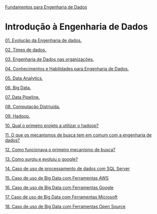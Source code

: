 <div> 
<p><a href="https://github.com/JosiTubaroski/Fundamentos_Engenharia">Fundamentos para Engenharia de Dados</a></p>
</div> 

# Introdução à Engenharia de Dados

<div> 
<p><a href="https://github.com/JosiTubaroski/Evolucao_Engenharia_Dados">01. Evolução da Engenharia de dados.</a></p>
</div> 

<div> 
<p><a href="https://github.com/JosiTubaroski/Times_de_Engenharia/blob/main/README.md">02. Times de dados.</a></p>
</div> 

<div> 
<p><a href="https://github.com/JosiTubaroski/Engenharia_Dados_Organizacoes">03. Engenharia de Dados nas organizações.</a></p>
</div> 

<div> 
<p><a href="https://github.com/JosiTubaroski/conhecimentos_habilidades_engenharia/blob/main/README.md">04. Conhecimentos e Habilidades para Engenharia de Dados.</a></p>
</div> 

<div> 
<p><a href="https://github.com/JosiTubaroski/Data_Analytics/blob/main/README.md">05. Data Analytics.</a></p>
</div> 

<div> 
<p><a href="https://github.com/JosiTubaroski/Big_Data/blob/main/README.md">06. Big Data.</a></p>
</div> 

<div> 
<p><a href="https://github.com/JosiTubaroski/Data_Pipeline/blob/main/README.md">07. Data Pipeline.</a></p>
</div> 

<div> 
<p><a href="https://github.com/JosiTubaroski/Computacao_Distriuida/blob/main/README.md">08. Computação Distriuida.</a></p>
</div> 

<div> 
<p><a href="https://github.com/JosiTubaroski/Apache-Hadoop">09. Hadoop.</a></p>
</div> 

<div> 
<p><a href="https://github.com/JosiTubaroski/Apache-Hadoop-1-Projeto">10. Qual o primeiro projeto a utilizar o hadoop?</a></p>
</div> 

<div> 
<p><a href="https://github.com/JosiTubaroski/Mecanismo_Busca_Engenharia_Dados/blob/main/README.md">11. O que os mecanismos de busca tem em comum com a engenharia de dados?</a></p>
</div> 

<div> 
<p><a href="https://github.com/JosiTubaroski/Mecanismos_Busca">12. Como funcionava o primeiro mecanismo de busca?</a></p>
</div> 

<div> 
<p><a href="https://github.com/JosiTubaroski/Google">13. Como surgiu e evoluiu o google?</a></p>
</div> 

<div> 
<p><a href="https://github.com/JosiTubaroski/Processamento_SQL_Server/blob/main/README.md">14. Caso de uso de processamento de dados com SQL Server</a></p>
</div> 

<div> 
<p><a href="https://github.com/JosiTubaroski/Processamento_Dados_AWS/blob/main/README.md">15. Caso de uso de Big Data com Ferramentas AWS</a></p>
</div> 

<div> 
<p><a href="https://github.com/JosiTubaroski/Processamento_Dados_Google/tree/main">16. Caso de uso de Big Data com Ferramentas Google</a></p>
</div> 

<div> 
<p><a href="https://github.com/JosiTubaroski/Processo_Dados_Microsoft/blob/main/README.md">17. Caso de uso de Big Data com Ferramentas Microsoft</a></p>
</div> 

<div> 
<p><a href="https://github.com/JosiTubaroski/Big_Data_open-source">18. Caso de uso de Big Data com Ferramentas Open Source</a></p>
</div> 

